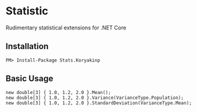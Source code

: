 # Statistic

Rudimentary statistical extensions for .NET Core

## Installation
```
PM> Install-Package Stats.Koryakinp
```
## Basic Usage
```
new double[3] { 1.0, 1.2, 2.0 }.Mean();
new double[3] { 1.0, 1.2, 2.0 }.Variance(VarianceType.Population);
new double[3] { 1.0, 1.2, 2.0 }.StandardDeviation(VarianceType.Mean);
```
